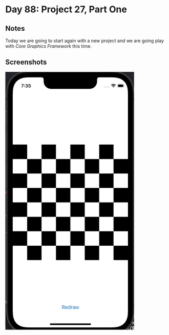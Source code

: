 # Day 88: Project 27, Part One

## Notes

Today we are going to start again with a new project and we are going play with _Core Graphics Framework_ this time.


## Screenshots
![App-Screenshot](documentation/1.gif)